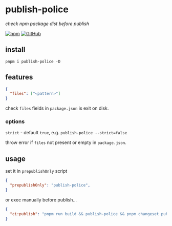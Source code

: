 # publish-police
*check npm package dist before publish*

[![npm](https://img.shields.io/npm/v/publish-police)](https://github.com/JiangWeixian/publish-police) [![GitHub](https://img.shields.io/npm/l/publish-police)](https://github.com/JiangWeixian/publish-police)

## install 

```console
pnpm i publish-police -D
```

## features

```json
{
  "files": ["<pattern>"]
}
```

check `files` fields in `package.json` is exit on disk.

### options

`strict` - default `true`, e.g. `publish-police --strict=false`

throw error if `files` not present or empty in `package.json`.


## usage

set it in `prepublishOnly` script

```json
{
  "prepublishOnly": "publish-police",
}
```

or exec manually before publish...

```json
{
  "ci:publish": "pnpm run build && publish-police && pnpm changeset publish",
}
```
